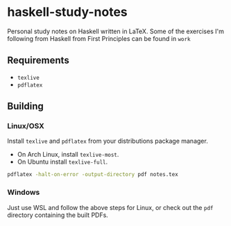 # haskell-study-notes
Personal study notes on Haskell written in LaTeX.
Some of the exercises I'm following from Haskell from First Principles can be found in `work`

## Requirements
- `texlive`
- `pdflatex`

## Building

### Linux/OSX
Install `texlive` and `pdflatex` from your distributions package manager.

- On Arch Linux, install `texlive-most`.
- On Ubuntu install `texlive-full`.

```sh
pdflatex -halt-on-error -output-directory pdf notes.tex
```

### Windows
Just use WSL and follow the above steps for Linux, or check out the `pdf` directory containing the built PDFs.